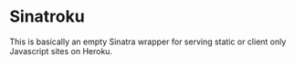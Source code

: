 # Sinatroku

This is basically an empty Sinatra wrapper for serving static or client only Javascript sites on Heroku.